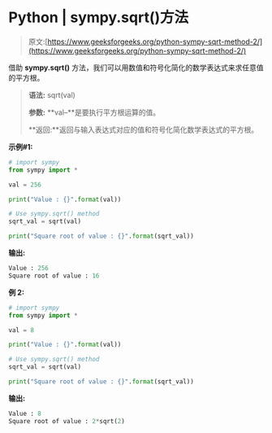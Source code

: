 # Python | sympy.sqrt()方法

> 原文:[https://www.geeksforgeeks.org/python-sympy-sqrt-method-2/](https://www.geeksforgeeks.org/python-sympy-sqrt-method-2/)

借助 **sympy.sqrt()** 方法，我们可以用数值和符号化简化的数学表达式来求任意值的平方根。

> **语法:** sqrt(val)
> 
> **参数:**
> **val–**是要执行平方根运算的值。
> 
> **返回:**返回与输入表达式对应的值和符号化简化数学表达式的平方根。

**示例#1:**

```py
# import sympy 
from sympy import * 

val = 256

print("Value : {}".format(val)) 

# Use sympy.sqrt() method 
sqrt_val = sqrt(val)  

print("Square root of value : {}".format(sqrt_val))  
```

**输出:**

```py
Value : 256
Square root of value : 16

```

**例 2:**

```py
# import sympy 
from sympy import * 

val = 8

print("Value : {}".format(val)) 

# Use sympy.sqrt() method 
sqrt_val = sqrt(val)  

print("Square root of value : {}".format(sqrt_val))  
```

**输出:**

```py
Value : 8
Square root of value : 2*sqrt(2)

```